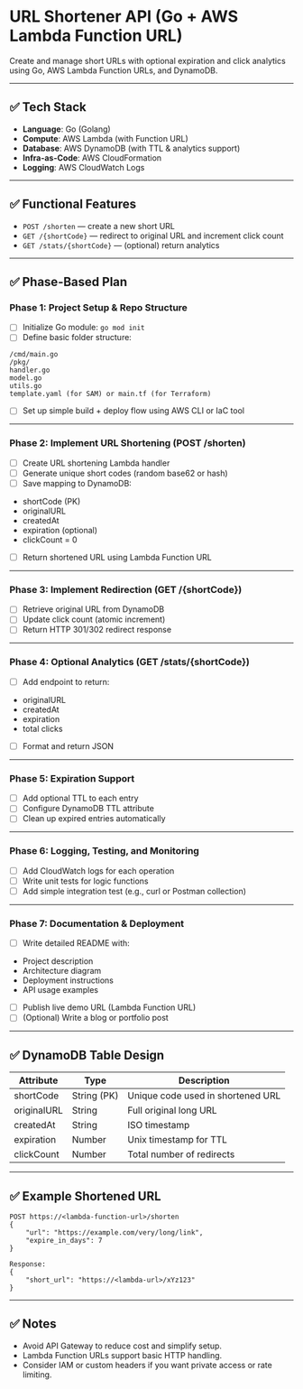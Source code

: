 # URL Shortener API (Go + AWS Lambda Function URL)

Create and manage short URLs with optional expiration and click analytics using Go, AWS Lambda Function URLs, and DynamoDB.

---

## ✅ Tech Stack

- **Language**: Go (Golang)
- **Compute**: AWS Lambda (with Function URL)
- **Database**: AWS DynamoDB (with TTL & analytics support)
- **Infra-as-Code**: AWS CloudFormation
- **Logging**: AWS CloudWatch Logs

---

## ✅ Functional Features

- `POST /shorten` — create a new short URL
- `GET /{shortCode}` — redirect to original URL and increment click count
- `GET /stats/{shortCode}` — (optional) return analytics

---

## ✅ Phase-Based Plan

### Phase 1: Project Setup & Repo Structure

- [ ] Initialize Go module: `go mod init`
- [ ] Define basic folder structure:
```
/cmd/main.go
/pkg/
handler.go
model.go
utils.go
template.yaml (for SAM) or main.tf (for Terraform)
```
- [ ] Set up simple build + deploy flow using AWS CLI or IaC tool

---

### Phase 2: Implement URL Shortening (POST /shorten)

- [ ] Create URL shortening Lambda handler
- [ ] Generate unique short codes (random base62 or hash)
- [ ] Save mapping to DynamoDB:
- shortCode (PK)
- originalURL
- createdAt
- expiration (optional)
- clickCount = 0
- [ ] Return shortened URL using Lambda Function URL

---

### Phase 3: Implement Redirection (GET /{shortCode})

- [ ] Retrieve original URL from DynamoDB
- [ ] Update click count (atomic increment)
- [ ] Return HTTP 301/302 redirect response

---

### Phase 4: Optional Analytics (GET /stats/{shortCode})

- [ ] Add endpoint to return:
- originalURL
- createdAt
- expiration
- total clicks
- [ ] Format and return JSON

---

### Phase 5: Expiration Support

- [ ] Add optional TTL to each entry
- [ ] Configure DynamoDB TTL attribute
- [ ] Clean up expired entries automatically

---

### Phase 6: Logging, Testing, and Monitoring

- [ ] Add CloudWatch logs for each operation
- [ ] Write unit tests for logic functions
- [ ] Add simple integration test (e.g., curl or Postman collection)

---

### Phase 7: Documentation & Deployment

- [ ] Write detailed README with:
- Project description
- Architecture diagram
- Deployment instructions
- API usage examples
- [ ] Publish live demo URL (Lambda Function URL)
- [ ] (Optional) Write a blog or portfolio post

---

## ✅ DynamoDB Table Design

| Attribute     | Type      | Description                          |
|---------------|-----------|--------------------------------------|
| shortCode     | String (PK) | Unique code used in shortened URL    |
| originalURL   | String    | Full original long URL               |
| createdAt     | String    | ISO timestamp                        |
| expiration    | Number    | Unix timestamp for TTL               |
| clickCount    | Number    | Total number of redirects            |

---

## ✅ Example Shortened URL

```
POST https://<lambda-function-url>/shorten
{
    "url": "https://example.com/very/long/link",
    "expire_in_days": 7
}

Response:
{
    "short_url": "https://<lambda-url>/xYz123"
}
```
---

## ✅ Notes

- Avoid API Gateway to reduce cost and simplify setup.
- Lambda Function URLs support basic HTTP handling.
- Consider IAM or custom headers if you want private access or rate limiting.

